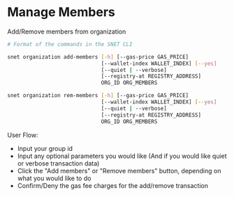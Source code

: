 # Manage Members

Add/Remove members from organization&#x20;

<ImageViewer src="/assets/images/products/AIMarketplace/TUI/ManageMembersPage.webp" alt="Manage members page"/>

```bash
# Format of the commands in the SNET CLI

snet organization add-members [-h] [--gas-price GAS_PRICE]
                              [--wallet-index WALLET_INDEX] [--yes]
                              [--quiet | --verbose]
                              [--registry-at REGISTRY_ADDRESS]
                              ORG_ID ORG_MEMBERS

snet organization rem-members [-h] [--gas-price GAS_PRICE]
                              [--wallet-index WALLET_INDEX] [--yes]
                              [--quiet | --verbose]
                              [--registry-at REGISTRY_ADDRESS]
                              ORG_ID ORG_MEMBERS
```

User Flow:

* Input your group id
* Input any optional parameters you would like (And if you would like quiet or verbose transaction data)
* Click the "Add members" or "Remove members" button, depending on what you would like to do
* Confirm/Deny the gas fee charges for the add/remove transaction
